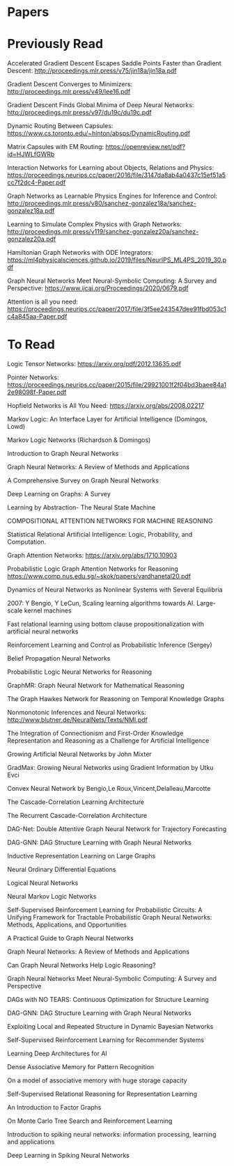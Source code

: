 # Papers

# Previously Read

Accelerated Gradient Descent Escapes Saddle Points Faster than Gradient Descent: http://proceedings.mlr.press/v75/jin18a/jin18a.pdf

Gradient Descent Converges to Minimizers: http://proceedings.mlr.press/v49/lee16.pdf

Gradient Descent Finds Global Minima of Deep Neural Networks: http://proceedings.mlr.press/v97/du19c/du19c.pdf

Dynamic Routing Between Capsules: https://www.cs.toronto.edu/~hinton/absps/DynamicRouting.pdf

Matrix Capsules with EM Routing: https://openreview.net/pdf?id=HJWLfGWRb

Interaction Networks for Learning about Objects, Relations and Physics: https://proceedings.neurips.cc/paper/2016/file/3147da8ab4a0437c15ef51a5cc7f2dc4-Paper.pdf

Graph Networks as Learnable Physics Engines for Inference and Control: http://proceedings.mlr.press/v80/sanchez-gonzalez18a/sanchez-gonzalez18a.pdf

Learning to Simulate Complex Physics with Graph Networks: http://proceedings.mlr.press/v119/sanchez-gonzalez20a/sanchez-gonzalez20a.pdf

Hamiltonian Graph Networks with ODE Integrators: https://ml4physicalsciences.github.io/2019/files/NeurIPS_ML4PS_2019_30.pdf

Graph Neural Networks Meet Neural-Symbolic Computing: A Survey and Perspective: https://www.ijcai.org/Proceedings/2020/0679.pdf

Attention is all you need: https://proceedings.neurips.cc/paper/2017/file/3f5ee243547dee91fbd053c1c4a845aa-Paper.pdf

# To Read

Logic Tensor Networks: https://arxiv.org/pdf/2012.13635.pdf

Pointer Networks: https://proceedings.neurips.cc/paper/2015/file/29921001f2f04bd3baee84a12e98098f-Paper.pdf

Hopfield Networks is All You Need: https://arxiv.org/abs/2008.02217

Markov Logic: An Interface Layer for Artificial Intelligence (Domingos, Lowd)

Markov Logic Networks (Richardson & Domingos)

Introduction to Graph Neural Networks

Graph Neural Networks: A Review of Methods and Applications

A Comprehensive Survey on Graph Neural Networks

Deep Learning on Graphs: A Survey

Learning by Abstraction- The Neural State Machine

COMPOSITIONAL ATTENTION NETWORKS FOR MACHINE REASONING

Statistical Relational Artificial Intelligence: Logic, Probability, and Computation. 

Graph Attention Networks: https://arxiv.org/abs/1710.10903

Probabilistic Logic Graph Attention Networks for Reasoning https://www.comp.nus.edu.sg/~skok/papers/vardhanetal20.pdf

Dynamics of Neural Networks as Nonlinear Systems with Several Equilibria

2007: Y Bengio, Y LeCun, Scaling learning algorithms towards AI. Large-scale kernel machines

Fast relational learning using bottom clause propositionalization with artificial neural networks

Reinforcement Learning and Control as Probabilistic Inference (Sergey)

Belief Propagation Neural Networks

Probabilistic Logic Neural Networks for Reasoning

GraphMR: Graph Neural Network for Mathematical Reasoning

The Graph Hawkes Network for Reasoning on Temporal Knowledge Graphs

Nonmonotonic Inferences and Neural Networks: http://www.blutner.de/NeuralNets/Texts/NMI.pdf

The Integration of Connectionism and First-Order Knowledge Representation and Reasoning as a Challenge for Artificial Intelligence

Growing Artificial Neural Networks by John Mixter

GradMax: Growing Neural Networks using Gradient Information by Utku Evci

Convex Neural Network by Bengio,Le Roux,Vincent,Delalleau,Marcotte

The Cascade-Correlation Learning Architecture

The Recurrent Cascade-Correlation Architecture

DAG-Net: Double Attentive Graph Neural Network for Trajectory Forecasting

DAG-GNN: DAG Structure Learning with Graph Neural Networks

Inductive Representation Learning on Large Graphs 

Neural Ordinary Differential Equations

Logical Neural Networks

Neural Markov Logic Networks

Self-Supervised Reinforcement Learning for Probabilistic Circuits: A Unifying Framework for Tractable Probabilistic Graph Neural Networks: Methods, Applications, and Opportunities

A Practical Guide to Graph Neural Networks

Graph Neural Networks: A Review of Methods and Applications

Can Graph Neural Networks Help Logic Reasoning?

Graph Neural Networks Meet Neural-Symbolic Computing: A Survey and Perspective

DAGs with NO TEARS: Continuous Optimization for Structure Learning

DAG-GNN: DAG Structure Learning with Graph Neural Networks

Exploiting Local and Repeated Structure in Dynamic Bayesian Networks 

Self-Supervised Reinforcement Learning for Recommender Systems

Learning Deep Architectures for AI

Dense Associative Memory for Pattern Recognition

On a model of associative memory with huge storage capacity

Self-Supervised Relational Reasoning for Representation Learning

An Introduction to Factor Graphs 

On Monte Carlo Tree Search and Reinforcement Learning 

Introduction to spiking neural networks: information processing, learning and applications

Deep Learning in Spiking Neural Networks
